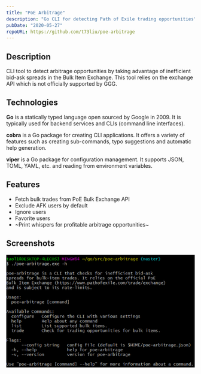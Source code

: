 ```yaml
---
title: "PoE Arbitrage"
description: "Go CLI for detecting Path of Exile trading opportunities"
pubDate: "2020-05-27"
repoURL: https://github.com/t73liu/poe-arbitrage
---
```


## Description

CLI tool to detect arbitrage opportunities by taking advantage of inefficient
bid-ask spreads in the Bulk Item Exchange. This tool relies on the exchange API
which is not officially supported by GGG.

## Technologies

**Go** is a statically typed language open sourced by Google in 2009. It is typically
used for backend services and CLIs (command line interfaces).

**cobra** is a Go package for creating CLI applications. It offers a variety of
features such as creating sub-commands, typo suggestions and automatic help generation.

**viper** is a Go package for configuration management. It supports JSON, TOML,
YAML, etc. and reading from environment variables.

## Features

- Fetch bulk trades from PoE Bulk Exchange API
- Exclude AFK users by default
- Ignore users
- Favorite users
- ~Print whispers for profitable arbitrage opportunities~

## Screenshots

![PoE Arbitrage](./poe-arbitrage.png)
